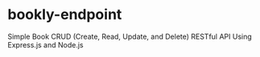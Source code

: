 # bookly-endpoint
Simple Book CRUD (Create, Read, Update, and Delete) RESTful API Using Express.js and Node.js

















